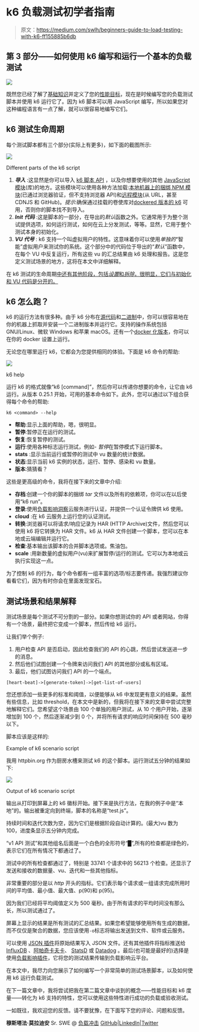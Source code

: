 # k6 负载测试初学者指南

> 原文：<https://medium.com/swlh/beginners-guide-to-load-testing-with-k6-ff155885b6db>

## 第 3 部分——如何使用 k6 编写和运行一个基本的负载测试

![](img/8e1860c9385a7f51d737ecee9015dfc1.png)

既然您已经了解了[基础知识](/swlh/beginners-guide-to-load-testing-with-k6-85ec614d2f0d)并定义了您的[性能目标](/swlh/beginners-guide-to-load-testing-with-k6-73d55ee23723)，现在是时候编写您的负载测试脚本并使用 k6 运行它了。因为 k6 脚本可以用 JavaScript 编写，所以如果您对这种编程语言有一点了解，就可以很容易地编写它们。

## k6 测试生命周期

每个测试脚本都有三个部分(实际上有更多)，如下面的截图所示:

![](img/94529ee43b5de281092ac59620f59ae3.png)

Different parts of the k6 script

1.  ***导入*** :这显然是你可以导入 [k6 脚本 API](https://docs.k6.io/docs/init-context) ，以及你想要使用的其他 [JavaScript 模块](https://docs.k6.io/docs/modules)(库)的地方。这些模块可以使用各种方法加载:[本地机器上的捆绑 NPM 模块](https://docs.k6.io/docs/modules#section-npm-modules)(已通过浏览器验证，但不支持浏览器 API)和[远程模块](https://docs.k6.io/docs/modules#section-remote-modules)(从 URL，甚至 CDNJS 和 GitHub)。*提示*:确保通过挂载的卷使库对[dockered 版本的 k6](https://hub.docker.com/r/loadimpact/k6) 可用，否则你的脚本找不到导入。
2.  ***Init 代码*** :这是脚本的一部分，在导出的*默认*函数之外。它通常用于为整个测试提供选项，如何运行测试，如何在云上分发测试，等等。显然，它用于整个测试本身的初始化。
3.  ***VU 代号*** : k6 支持一个叫虚拟用户的特性。这意味着你可以使用*单独的*“智能”虚拟用户来测试你的系统。这个部分中的代码位于导出的“*默认*”函数中，在每个 VU 中反复运行，所有这些 vu 的汇总结果由 k6 处理和报告。这是您定义测试场景的地方，这将在本文中详细解释。

在 k6 测试的生命周期[中还有其他阶段，包括*设置*和*拆除*，很明显，它们与初始化和 VU 代码是分开的。](https://docs.k6.io/docs/test-life-cycle)

## k6 怎么跑？

k6 的运行方法有很多种。由于 k6 分布在[源代码](https://github.com/loadimpact/k6)和[二进制](https://github.com/loadimpact/k6/releases)中，你可以很容易地在你的机器上抓取并安装一个二进制版本并运行它。支持的操作系统包括 GNU/Linux、微软 Windows 和苹果 macOS。还有一个[docker 化版本](https://hub.docker.com/r/loadimpact/k6)，你可以在你的 docker 设置上运行。

无论您在哪里运行 k6，它都会为您提供相同的体验。下面是 k6 命令的帮助:

![](img/3ddff87130b0a121ab2780068775a2c1.png)

k6 help

运行 k6 的格式就像“k6 [command]”，然后你可以传递你想要的命令，让它由 k6 运行。从版本 0.25.1 开始，可用的基本命令如下。此外，您可以通过以下组合获得每个命令的帮助:

```
k6 <command> --help
```

*   **帮助**:显示上面的帮助，嗯，很明显。
*   **暂停**:暂停正在运行的测试。
*   **恢复**:恢复暂停的测试。
*   **运行**:使用各种标志运行测试，例如- *暂停*在暂停模式下运行脚本。
*   **stats** :显示当前运行或暂停的测试中 vu 数量的统计数据。
*   **状态**:显示当前 k6 实例的状态，运行、暂停、感染和 vu 数量。
*   **版本**:猜猜看？

这些是更高级的命令，我将在接下来的文章中介绍:

*   **存档**:创建一个你的脚本的捆绑 *tar* 文件以及所有的依赖项，你可以在以后使用“k6 run”。
*   **登录**:使用[负载影响洞察](https://loadimpact.com/insights/)云服务进行认证，并提供一个认证令牌供 k6 使用。
*   **cloud** :在 k6 云服务上运行您的认证测试。
*   **转换**:浏览器可以将请求/响应记录为 HAR (HTTP Archive)文件，然后您可以使用 k6 将它转换为 HAR 文件。k6 从 HAR 文件创建一个脚本，您可以在本地或云端编辑并运行它。
*   **检查**:基本输出该脚本的合并脚本选项或。焦油包。
*   **scale** :用新数量的虚拟用户(vu)来扩展暂停/运行的测试。它可以为本地或云执行实现这一点。

为了控制 k6 的行为，每个命令都有一组丰富的选项/标志要传递。我强烈建议你看看它们，因为有时你会在里面发现宝石。

## 测试场景和结果解释

测试场景是每个测试不可分割的一部分。如果你想测试你的 API 或者网站，你得有一个场景，最终把它变成一个脚本，然后传给 k6 运行。

让我们举个例子:

1.  用户检查 API 是否启动，因此检查我们的 API 的心跳，然后尝试发送进一步的消息。
2.  然后他们试图创建一个令牌来访问我们 API 的其他部分或私有区域。
3.  最后，他们试图访问我们 API 的一个端点。

```
[heart-beat]->[generate-token]->[get-list-of-users]
```

您还想添加一些更多的标准和阈值，以便能够从 k6 中发现更有意义的结果。虽然有些信息，比如 threshold，在本文中是新的，但我将在接下来的文章中尝试完整地解释它们。您希望这个场景由 100 个单独的用户测试，从 10 个用户开始，逐渐增加到 100 个，然后逐渐减少到 0 个，并将所有请求的响应时间保持在 500 毫秒以下。

脚本应该是这样的:

Example of k6 scenario script

我用 httpbin.org 作为厨房水槽来测试 k6 的这个脚本。运行测试五分钟的结果如下:

![](img/8e1860c9385a7f51d737ecee9015dfc1.png)

Output of k6 scenario script

输出从打印到屏幕上的 k6 徽标开始。接下来是执行方法，在我的例子中是“本地”的。输出被重定向到终端，脚本的名称是“test.js”。

持续时间和迭代次数为空，因为它们是根据阶段自动计算的。(最大)vu 数为 100，进度条显示五分钟内完成。

“v1 API 测试”和其他组名后面是一个白色的全形符号“█”,所有的检查都是绿色的，表示它们在所有情况下都通过了。

测试中的所有检查都通过了，特别是 33741 个请求中的 56213 个检查。还显示了发送和接收的数据量、vu、迭代和一些其他指标。

非常重要的部分是以 *http* 开头的指标。它们表示每个请求或一组请求完成所用时间的平均值、最小值、最大值、p(90)和 p(95)。

因为我们已经将平均阈值定义为 500 毫秒。由于所有请求的平均时间没有那么长，所以测试通过了。

屏幕上显示的结果是所有测试的汇总结果。如果您希望能够使用所有生成的数据，而不仅仅是聚合的数据，您应该使用`-o`标志将输出发送到文件、软件或云服务。

可以使用 [JSON 插件](https://docs.k6.io/docs/results-output#section-json-output)将原始结果写入 JSON 文件。还有其他插件将指标推送给 [InfluxDB](https://docs.k6.io/docs/results-output#section-influxdb-output) 、[阿帕奇卡夫卡](https://docs.k6.io/docs/results-output#section-apache-kafka-output)、 [StatsD](https://docs.k6.io/docs/results-output#section-statsd-output) 或 [Datadog](https://docs.k6.io/docs/results-output#section-datadog-output) 。最后(也可能是最好的)选择是使用[负载影响插件](https://docs.k6.io/docs/results-output#section-load-impact-insights-output)，它将您的测试结果传输到负载影响云平台。

在本文中，我尽力向您展示了如何编写一个非常简单的测试场景脚本，以及如何使用 k6 运行负载测试。

在下一篇文章中，我将尝试把我在第二篇文章中谈到的概念——性能目标和 k6 度量——转化为 k6 支持的特性，您可以使用这些特性进行成功的负载或验收测试。

一如既往，我欢迎您的反馈。请不要犹豫，在下面写下您的评论、问题和反馈。

**穆斯塔法·莫拉迪安**
Sr. SWE @ [负载冲击](https://medium.com/u/7df2fe2c0bfd?source=post_page-----ff155885b6db--------------------------------)
[GitHub](http://github.com/mostafa)|[LinkedIn](https://www.linkedin.com/in/mostafa-moradian/)|[Twitter](https://twitter.com/MosiMoradian)